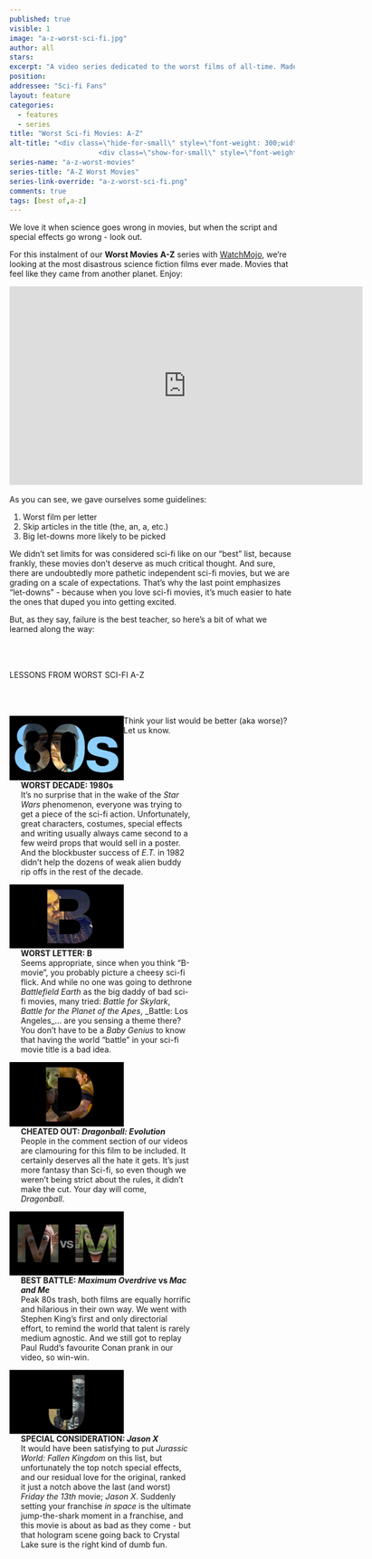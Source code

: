 ```yaml
---
published: true
visible: 1
image: "a-z-worst-sci-fi.jpg"
author: all
stars: 
excerpt: "A video series dedicated to the worst films of all-time. Made In partnership with our friends at WatchMojo."
position: 
addressee: "Sci-fi Fans"
layout: feature
categories: 
  - features
  - series
title: "Worst Sci-fi Movies: A-Z"
alt-title: "<div class=\"hide-for-small\" style=\"font-weight: 300;width: 16rem;margin: -10rem auto 0 auto;font-family: Helvetica Neue;color: #fff;font-size: 1.5rem;padding-left: 2rem;text-align: center;\">The worst movies of all time</div>
	                  <div class=\"show-for-small\" style=\"font-weight: 300;width: 10rem;margin: 3.5rem auto 0 auto;font-family: Helvetica Neue;color: #fff;font-size: 1rem;padding-left: 1rem;text-align: center;\">The worst movies of all time</div>"
series-name: "a-z-worst-movies"
series-title: "A-Z Worst Movies"
series-link-override: "a-z-worst-sci-fi.png"
comments: true
tags: [best of,a-z]
---
```

We love it when science goes wrong in movies, but when the script and special effects go wrong - look out. 

For this instalment of our **Worst Movies** **A-Z** series with [WatchMojo](https://www.youtube.com/channel/UCaWd5_7JhbQBe4dknZhsHJg), we’re looking at the most disastrous science fiction films ever made. Movies that feel like they came from another planet. Enjoy:

<div class="video-container"><iframe width="624" height="351" src="https://www.youtube.com/embed//nh7-Egqn4OY?ecver=1" frameborder="0" allowfullscreen></iframe></div>

As you can see, we gave ourselves some guidelines:

1. Worst film per letter
1. Skip articles in the title (the, an, a, etc.)
1. Big let-downs more likely to be picked

We didn’t set limits for was considered sci-fi like on our “best” list, because frankly, these movies don’t deserve as much critical thought. And sure, there are undoubtedly more pathetic independent sci-fi movies, but we are grading on a scale of expectations. That’s why the last point emphasizes “let-downs” - because when you love sci-fi movies, it’s much easier to hate the ones that duped you into getting excited. 

But, as they say, failure is the best teacher, so here’s a bit of what we learned along the way:

<p class="intro" style="margin-top:4rem">LESSONS FROM WORST SCI-FI A-Z</p>

<div class="clearfix" style="margin-top:4rem;width:100%;">
	<div style="height:100%;float:left;width:40%;">
		<img style="vertical-align: top;display: inline-block;" src="/assets/img/features/inline/a-z-worst-sci-fi/worst-decade.jpg"> 
	</div>
	<p style="margin-top:0;float:left;width:60%;padding-left: 20px;">
		<strong>WORST DECADE: 1980s</strong><br />
		It’s no surprise that in the wake of the <em>Star Wars</em> phenomenon, everyone was trying to get a piece of the sci-fi action. Unfortunately, great characters, costumes, special effects and writing usually always came second to a few weird props that would sell in a poster. And the blockbuster success of <em>E.T.</em> in 1982 didn’t help the dozens of weak alien buddy rip offs in the rest of the decade.
      </p>
</div>

<div class="clearfix"  style="margin-top:4rem;width:100%;">
	<div style="height:100%;float:left;width:40%;">
		<img style="vertical-align: top;display: inline-block;" src="/assets/img/features/inline/a-z-worst-sci-fi/worst-letter.jpg"> 
	</div>
	<p style="margin-top:0;float:left;width:60%;padding-left: 20px;">
		<strong>WORST LETTER: B</strong><br />
	    Seems appropriate, since when you think “B-movie”, you probably picture a cheesy sci-fi flick. And while no one was going to dethrone <em>Battlefield Earth</em> as the big daddy of bad sci-fi movies, many tried: <em>Battle for Skylark</em>, <em>Battle for the Planet of the Apes</em>, _Battle: Los Angeles_… are you sensing a theme there? You don’t have to be a <em>Baby Genius</em> to know that having the world “battle” in your sci-fi movie title is a bad idea.	</p>
</div>

<div class="clearfix"  style="margin-top:4rem;width:100%;">
	<div style="height:100%;float:left;width:40%;">
		<img style="vertical-align: top;display: inline-block;" src="/assets/img/features/inline/a-z-worst-sci-fi/cheated-out.jpg"> 
	</div>
	<p style="margin-top:0;float:left;width:60%;padding-left: 20px;">
		<strong>CHEATED OUT: <em>Dragonball: Evolution</em></strong><br />
	People in the comment section of our videos are clamouring for this film to be included. It certainly deserves all the hate it gets. It’s just more fantasy than Sci-fi, so even though we weren’t being strict about the rules, it didn’t make the cut. Your day will come, <em>Dragonball</em>.
	</p>
</div>

<div class="clearfix" style="margin-top:4rem;width:100%;">
	<div style="height:100%;float:left;width:40%;">
		<img style="vertical-align: top;display: inline-block;" src="/assets/img/features/inline/a-z-worst-sci-fi/best-battle.jpg"> 
	</div>
	<p style="margin-top:0;float:left;width:60%;padding-left: 20px;">
		<strong>BEST BATTLE: <em>Maximum Overdrive</em> <strong>vs</strong> <em>Mac and Me</em></strong><br />
	  Peak 80s trash, both films are equally horrific and hilarious in their own way. We went with Stephen King’s first and only directorial effort, to remind the world that talent is rarely medium agnostic. And we still got to replay Paul Rudd’s favourite Conan prank in our video, so win-win.
	</p>
</div>

<div class="clearfix"  style="margin:4rem 0;width:100%;">
	<div style="height:100%;float:left;width:40%;">
		<img style="vertical-align: top;display: inline-block;" src="/assets/img/features/inline/a-z-worst-sci-fi/special-consideration.jpg"> 
	</div>
	<p style="margin-top:0;float:left;width:60%;padding-left: 20px;">
		<strong>SPECIAL CONSIDERATION: <em>Jason X</em></strong><br />
	    It would have been satisfying to put <em>Jurassic World: Fallen Kingdom</em> on this list, but unfortunately the top notch special effects, and our residual love for the original, ranked it just a notch above the last (and worst) <em>Friday the 13th</em> movie; <em>Jason X</em>. Suddenly setting your franchise <em>in space</em> is the ultimate jump-the-shark moment in a franchise, and this movie is about as bad as they come - but that hologram scene going back to Crystal Lake sure is the right kind of dumb fun.
	</p>
</div>

Think your list would be better (aka worse)? Let us know.